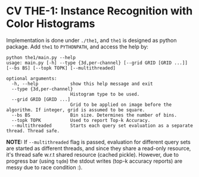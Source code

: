 # CV THE-1: Instance Recognition with Color Histograms

Implementation is done under `./the1`, and `the1` is designed as python package. Add `the1` to `PYTHONPATH`, and 
access the help by:

```shell
python the1/main.py --help
usage: main.py [-h] --type {3d,per-channel} [--grid GRID [GRID ...]] [--bs BS] [--topk TOPK] [--multithreaded]

optional arguments:
  -h, --help            show this help message and exit
  --type {3d,per-channel}
                        Histogram type to be used.
  --grid GRID [GRID ...]
                        Grid to be applied on image before the algorithm. If integer, grid is assumed to be square.
  --bs BS               Bin size. Determines the number of bins.
  --topk TOPK           Used to report Top-k Accuracy.
  --multithreaded       Starts each query set evaluation as a separate thread. Thread safe.
```

**NOTE:** If `--multithreaded` flag is passed, evaluation for different query sets are started as different threads, 
and since they share a read-only resource, it's thread safe w.r.t shared resource (cached pickle). However, due to progress bar (using `tqdm`) the stdout writes (top-k accuracy reports) are messy due to race condition :).
